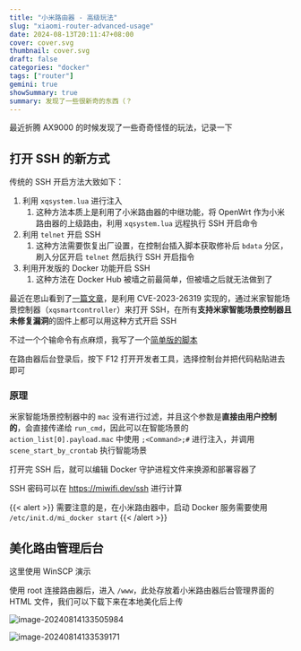 ```yaml
---
title: "小米路由器 - 高级玩法"
slug: "xiaomi-router-advanced-usage"
date: 2024-08-13T20:11:47+08:00
cover: cover.svg
thumbnail: cover.svg
draft: false
categories: "docker"
tags: ["router"]
gemini: true
showSummary: true
summary: 发现了一些很新奇的东西（？
---
```


最近折腾 AX9000 的时候发现了一些奇奇怪怪的玩法，记录一下

## 打开 SSH 的新方式

传统的 SSH 开启方法大致如下：

1. 利用 `xqsystem.lua` 进行注入
   1. 这种方法本质上是利用了小米路由器的中继功能，将 OpenWrt 作为小米路由器的上级路由，利用 `xqsystem.lua` 远程执行 SSH 开启命令
2. 利用 `telnet` 开启 SSH
   1. 这种方法需要恢复出厂设置，在控制台插入脚本获取修补后 `bdata` 分区，刷入分区开启 `telnet` 然后执行 SSH 开启指令
3. 利用开发版的 Docker 功能开启 SSH
   1. 这种方法在 Docker Hub 被墙之前最简单，但被墙之后就无法做到了

最近在恩山看到了[一篇文章][1]，是利用 CVE-2023-26319 实现的，通过米家智能场景控制器（`xqsmartcontroller`）来打开 SSH，在所有**支持米家智能场景控制器且未修复漏洞**的固件上都可以用这种方式开启 SSH

不过一个个输命令有点麻烦，我写了一个[简单版的脚本][2]

在路由器后台登录后，按下 F12 打开开发者工具，选择控制台并把代码粘贴进去即可

### 原理

米家智能场景控制器中的 `mac` 没有进行过滤，并且这个参数是**直接由用户控制的**，会直接传递给 `run_cmd`，因此可以在智能场景的 `action_list[0].payload.mac` 中使用 `;<Command>;#` 进行注入，并调用 `scene_start_by_crontab` 执行智能场景

打开完 SSH 后，就可以编辑 Docker 守护进程文件来换源和部署容器了

SSH 密码可以在 https://miwifi.dev/ssh 进行计算

{{< alert >}}
需要注意的是，在小米路由器中，启动 Docker 服务需要使用 `/etc/init.d/mi_docker start`
{{< /alert >}}

## 美化路由管理后台

这里使用 WinSCP 演示

使用 root 连接路由器后，进入 `/www`，此处存放着小米路由器后台管理界面的 HTML 文件，我们可以下载下来在本地美化后上传

![image-20240814133505984](https://7.isyangs.cn/55/66bd92775278e-55.png)

![image-20240814133539171](https://7.isyangs.cn/55/66bd9280a4396-55.png)



[1]: <https://www.right.com.cn/forum/thread-8348455-1-1.html>
[2]: <https://gist.github.com/FloatSheep/018506818ec01cc840dd7ab45fe4abd9>
